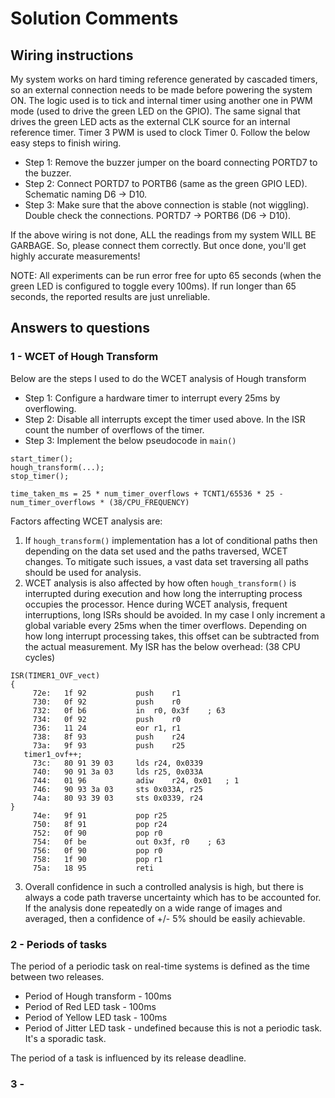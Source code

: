# Solution Comments
## Wiring instructions
My system works on hard timing reference generated by cascaded timers, so an external connection needs to be made before powering the system ON. The logic used is to tick and internal timer using another one in PWM mode (used to drive the green LED on the GPIO). The same signal that drives the green LED acts as the external CLK source for an internal reference timer. Timer 3 PWM is used to clock Timer 0. Follow the below easy steps to finish wiring.

* Step 1: Remove the buzzer jumper on the board connecting PORTD7 to the buzzer.
* Step 2: Connect PORTD7 to PORTB6 (same as the green GPIO LED). Schematic naming D6 -> D10.
* Step 3: Make sure that the above connection is stable (not wiggling). Double check the connections. PORTD7 -> PORTB6 (D6 -> D10).

If the above wiring is not done, ALL the readings from my system WILL BE GARBAGE. So, please connect them correctly. But once done, you'll get highly accurate measurements!

NOTE: All experiments can be run error free for upto 65 seconds (when the green LED is configured to toggle every 100ms). If run longer than 65 seconds, the reported results are just unreliable.

## Answers to questions
### 1 - WCET of Hough Transform
Below are the steps I used to do the WCET analysis of Hough transform
* Step 1: Configure a hardware timer to interrupt every 25ms by overflowing.
* Step 2: Disable all interrupts except the timer used above. In the ISR count the number of overflows of the timer.
* Step 3: Implement the below pseudocode in ```main()```
```
start_timer();
hough_transform(...);
stop_timer();

time_taken_ms = 25 * num_timer_overflows + TCNT1/65536 * 25 - num_timer_overflows * (38/CPU_FREQUENCY)
```
Factors affecting WCET analysis are:
1. If ```hough_transform()``` implementation has a lot of conditional paths then depending on the data set used and the paths traversed, WCET changes. To mitigate such issues, a vast data set traversing all paths should be used for analysis.
2. WCET analysis is also affected by how often ```hough_transform()``` is interrupted during execution and how long the interrupting process occupies the processor. Hence during WCET analysis, frequent interruptions, long ISRs should be avoided. In my case I only increment a global variable every 25ms when the timer overflows. Depending on how long interrupt processing takes, this offset can be subtracted from the actual measurement. My ISR has the below overhead: (38 CPU cycles)
```
ISR(TIMER1_OVF_vect)
{
     72e:	1f 92       	push	r1
     730:	0f 92       	push	r0
     732:	0f b6       	in	r0, 0x3f	; 63
     734:	0f 92       	push	r0
     736:	11 24       	eor	r1, r1
     738:	8f 93       	push	r24
     73a:	9f 93       	push	r25
   timer1_ovf++;
     73c:	80 91 39 03 	lds	r24, 0x0339
     740:	90 91 3a 03 	lds	r25, 0x033A
     744:	01 96       	adiw	r24, 0x01	; 1
     746:	90 93 3a 03 	sts	0x033A, r25
     74a:	80 93 39 03 	sts	0x0339, r24
}
     74e:	9f 91       	pop	r25
     750:	8f 91       	pop	r24
     752:	0f 90       	pop	r0
     754:	0f be       	out	0x3f, r0	; 63
     756:	0f 90       	pop	r0
     758:	1f 90       	pop	r1
     75a:	18 95       	reti
```
3. Overall confidence in such a controlled analysis is high, but there is always a code path traverse uncertainty which has to be accounted for. If the analysis done repeatedly on a wide range of images and averaged, then a confidence of +/- 5% should be easily achievable.

### 2 - Periods of tasks
The period of a periodic task on real-time systems is defined as the time between two releases.

* Period of Hough transform - 100ms
* Period of Red LED task    - 100ms
* Period of Yellow LED task - 100ms
* Period of Jitter LED task - undefined because this is not a periodic task. It's a sporadic task.

The period of a task is influenced by its release deadline.

### 3 - 

